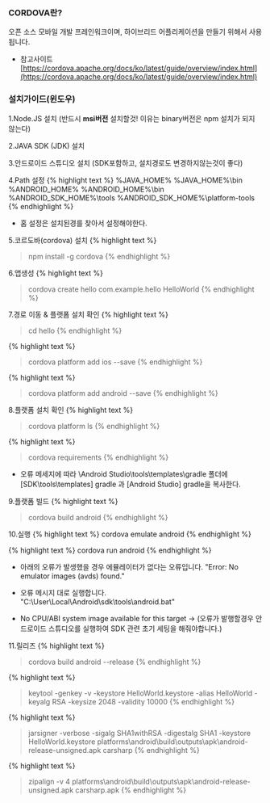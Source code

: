 ---
---


### CORDOVA란?
오픈 소스 모바일 개발 프레인워크이며, 하이브리드 어플리케이션을 만들기 위해서 사용됩니다.

* 참고사이트
[https://cordova.apache.org/docs/ko/latest/guide/overview/index.html](https://cordova.apache.org/docs/ko/latest/guide/overview/index.html)



### 설치가이드(윈도우)

1.Node.JS 설치 (반드시 **msi버전** 설치할것! 이유는 binary버전은 npm 설치가 되지 않는다)

2.JAVA SDK (JDK) 설치

3.안드로이드 스튜디오 설치 (SDK포함하고, 설치경로도 변경하지않는것이 좋다)

4.Path 설정
{% highlight text %}
 %JAVA_HOME%
 %JAVA_HOME%\bin
 %ANDROID_HOME%
 %ANDROID_HOME%\bin
 %ANDROID_SDK_HOME%\tools
 %ANDROID_SDK_HOME%\platform-tools
{% endhighlight %}
* 홈 설정은 설치된경를 찾아서 설정해야한다.

5.코르도바(cordova) 설치
{% highlight text %}
 > npm install -g cordova
{% endhighlight %}

6.앱생성
{% highlight text %}
 > cordova create hello com.example.hello HelloWorld
{% endhighlight %}

7.경로 이동 & 플랫폼 설치 확인
{% highlight text %}
 > cd hello
{% endhighlight %}

{% highlight text %}
 > cordova platform add ios --save
{% endhighlight %}

{% highlight text %}
 > cordova platform add android --save
{% endhighlight %}

8.플랫폼 설치 확인
{% highlight text %}
 > cordova platform ls
{% endhighlight %}

{% highlight text %}
 > cordova requirements
{% endhighlight %}
* 오류 메세지에 따라 \Android Studio\tools\templates\gradle 폴더에[SDK\tools\templates] gradle 과 [Android Studio] gradle을 복사한다.

9.플랫폼 빌드
{% highlight text %}
 > cordova build android
{% endhighlight %}

10.실행
{% highlight text %}
cordova emulate android
{% endhighlight %}

{% highlight text %}
cordova run android
{% endhighlight %}

* 아래의 오류가 발생했을 경우 에뮬레이터가 없다는 오류입니다.
  "Error: No emulator images (avds) found."

* 오류 메시지 대로 실행합니다. 
  "C:\User\Local\Android\sdk\tools\android.bat"
* No CPU/ABI system image available for this target ->
  (오류가 발행할경우 안드로이드 스튜디오를 실행하여 SDK 관련 초기 세팅을 해줘야합니다.)

11.릴리즈
{% highlight text %}
> cordova build android --release
{% endhighlight %}

{% highlight text %}
> keytool -genkey -v -keystore HelloWorld.keystore -alias HelloWorld -keyalg RSA -keysize 2048 -validity 10000
{% endhighlight %}

{% highlight text %}
> jarsigner -verbose -sigalg SHA1withRSA -digestalg SHA1 -keystore HelloWorld.keystore platforms\android\build\outputs\apk\android-release-unsigned.apk carsharp
{% endhighlight %}

{% highlight text %}
> zipalign -v 4 platforms\android\build\outputs\apk\android-release-unsigned.apk carsharp.apk
{% endhighlight %}


